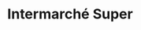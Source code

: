 ---
title: "Intermarché Super"
url: /la-chapelle-saint-mesmin/intermarche-super-route-de-blois/
shop: Gasflaschen
---